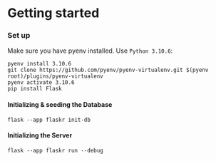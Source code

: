 # Getting started

### Set up

Make sure you have pyenv installed. Use `Python 3.10.6`:

```
pyenv install 3.10.6
git clone https://github.com/pyenv/pyenv-virtualenv.git $(pyenv root)/plugins/pyenv-virtualenv
pyenv activate 3.10.6
pip install Flask
```

#### Initializing & seeding the Database

```
flask --app flaskr init-db
```

#### Initializing the Server

```
flask --app flaskr run --debug
```
